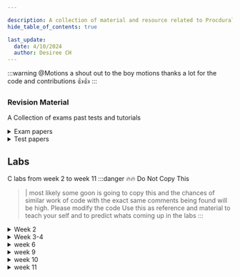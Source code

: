 ```yaml
---

description: A collection of material and resource related to Procdural Programming (211)
hide_table_of_contents: true

last_update:
  date: 4/10/2024
  author: Desiree CH
---
```

:::warning @Motions 
a shout out to the boy  motions thanks a lot for the code and contributions 👍👍
:::

### Revision Material
A Collection of exams past tests and tutorials

<details>
<summary> Exam papers </summary>

- [2021 exam](https://drive.google.com/file/d/10CE7rNh5XPI5EqKyV-s0J5WyMsI1WbhO/view?usp=drive_link)  
- [2022 exam](https://drive.google.com/file/d/17u2oAOAcG6UkFK-q6ndPgxOVSzlJ4OsR/view?usp=drive_linkhttps://google.com)  
</details>

<details>
<summary>Test papers </summary>


:::warning UPDATED
this section is updated
:::
- [test 1](https://drive.google.com/file/d/1d2QB2ko4N7Y-SQ6vWmVA_eVKt_eB_D-n/view?usp=sharing)
- [another test 1](https://drive.google.com/file/d/1SjcJbkeyTFxXv7quLlJVrAoM5-UUqGoX/view?usp=sharing)
-[test 1 answers](https://drive.google.com/file/d/1rIQfzCk2EcEM5YvT972kuXMb2QDAUSFZ/view?usp=sharing)
- [test 2](https://drive.google.com/file/d/1Q4DCzDdIJ9OJGDt1kBe1RZHWiliEnqBs/view?usp=drive_link)
- [test 1 MARKING KEY ‼‼](https://drive.google.com/file/d/1RpO2pdUsWzM-O0NJihC5gHzkGB2L3KqM/view?usp=sharing)
</details>


## Labs
C labs from week 2 to week 11 
:::danger 🔥🔥 Do Not Copy This 
   > |  most likely some goon is going to copy this and the chances of similar work of code with the exact  same comments being found will be high. Please modify the code Use this as reference and material to teach your self and to predict whats coming up in the labs
:::
<details>

<summary> Week 2</summary>

### Write a C program to calculate simple interest

    ``` c 
    #include <stdio.h>

    int main() {
        float principal, rate, time, interest;

        printf("Enter the Principal amount: ");
        scanf("%f", &principal);

        printf("Enter the Rate of interest: ");
        scanf("%f", &rate);

        printf("Enter the Time (in years): ");
        scanf("%f", &time);

        interest = (principal * rate * time) / 100;

        printf("Simple Interest : %.2f\n", interest);

        return 0;
    }
    ```
<br /><br />

### Write a C program to swap two integers
    ``` c
    #include <stdio.h>

    int main() {
        int num1, num2, temp;

        printf("Enter the first number: ");
        scanf("%d", &num1);

        printf("Enter the second number: ");
        scanf("%d", &num2);

        printf("Before swapping: num1 = %d, num2 = %d\n", num1, num2);

        // Swapping
        temp = num1;
        num1 = num2;
        num2 = temp;

        printf("After swapping: num1 = %d, num2 = %d\n", num1, num2);

        return 0;
    }

    ```
<br /><br />

### Write a C program to accept 5 fraction numbers (floating point numbers) and find sum and average of the numbers
    ```c
    #include <stdio.h>

    int main() {
        float num, sum = 0.0, average;
        int i;

        printf("Enter 5 fraction numbers:\n");

        for(i = 1; i <= 5; i++) {
            printf("Enter number %d: ", i);
            scanf("%f", &num);
            sum += num;
        }

        average = sum / 5;

        printf("Sum of the numbers: %.2f\n", sum);
        printf("Average of the numbers: %.2f\n", average);

        return 0;
    }
        

    ```
<br /><br />

### Write a C program to convert temperature from degree centigrade to Fahrenhei
- this program converts a the value entered and uses the formula C * (9/5) +32 to convert

  ```c  
    #include <stdio.h>

    int main() {
        float celsius, fahrenheit;

        printf("Enter temperature in Celsius: ");
        scanf("%f", &celsius);

        fahrenheit = (celsius * 9 / 5) + 32;

        printf("%.2f Celsius = %.2f Fahrenheit\n", celsius, fahrenheit);

        return 0;
    }


    ```
</details>

<details>
<summary>Week 3-4  </summary>

### Write a C program to find whether given no is even or odd

    ``` c
        #include <stdio.h>

        int main() {
            int num;

            printf("Enter an integer: ");
            scanf("%d", &num);

            if(num % 2 == 0)
                printf("%d is even.\n", num);
            else
                printf("%d is odd.\n", num);

            return 0;
        }


    ```

### Write a C program to find greatest in 3 numbers
    ```c

    #include <stdio.h>

    int main() {
        int num1, num2, num3;

        printf("Enter the first number: ");
        scanf("%d", &num1);

        printf("Enter the second number: ");
        scanf("%d", &num2);

        printf("Enter the third number: ");
        scanf("%d", &num3);

        if(num1 >= num2 && num1 >= num3)
            printf("%d is the greatest number.\n", num1);
        else if(num2 >= num1 && num2 >= num3)
            printf("%d is the greatest number.\n", num2);
        else
            printf("%d is the greatest number.\n", num3);

        return 0;
    }


    ``` 

### Write a C program to find that entered year is leap year or not
    ```c

    #include <stdio.h>

    int main() {
        int year;

        printf("Enter a year: ");
        scanf("%d", &year);

        if(year % 4 == 0) {
            if(year % 100 == 0) {
                // year is divisible by 400, hence the year is a leap year
                if (year % 400 == 0)
                    printf("%d is a leap year.\n", year);
                else
                    printf("%d is not a leap year.\n", year);
            }
            else
                printf("%d is a leap year.\n", year );
        }
        else
            printf("%d is not a leap year.\n", year);
    
        return 0;
    }


    ```

### Write a C program to accept marks scored in a subject and print the result as below If the marks scored is less than 35 print result as fail, if the marks scored is 35 and above and less than 50 print the result as III class, if the marks is 50 and above and less than 60 print result as II class, if the marks is 60 and above and less than 85 print result as I class and if the marks is 85 and above and less than 100 print the result as distinction. [Use if-else statement]
    ```c
    #include <stdio.h>

    int main() {
        int marks;

        printf("Enter the marks scored: ");
        scanf("%d", &marks);

        if(marks < 35)
            printf("Result: Fail\n");
        else if(marks >= 35 && marks < 50)
            printf("Result: III class\n");
        else if(marks >= 50 && marks < 60)
            printf("Result: II class\n");
        else if(marks >= 60 && marks < 85)
            printf("Result: I class\n");
        else if(marks >= 85 && marks <= 100)
            printf("Result: Distinction\n");
        else
            printf("Invalid marks entered. Please enter marks between 0 and 100.\n");

        return 0;
    }


    ```

### Write a C program to do basic arithmetic operations on given two integers by accepting the operator from the user. Use switch case statement to do this program.

:::note HINT
the given operator is +, then program should give sum of given two integers,
if the operator is –, then calculate difference, if operator is * then calculate
product and if the given operator is /, then calculate quotient.
:::

    ``` c
    #include <stdio.h>

    int main() {
        int num1, num2;
        char operator;

        printf("Enter the first number: ");
        scanf("%d", &num1);

        printf("Enter the second number: ");
        scanf("%d", &num2);

        printf("Enter an operator (+, -, *, /): ");
        scanf(" %c", &operator); // Note the space before %c to skip any whitespace characters

        switch(operator) {
            case '+':
                printf("%d + %d = %d\n", num1, num2, num1 + num2);
                break;
            case '-':
                printf("%d - %d = %d\n", num1, num2, num1 - num2);
                break;
            case '*':
                printf("%d * %d = %d\n", num1, num2, num1 * num2);
                break;
            case '/':
                if(num2 != 0)
                    printf("%d / %d = %.2f\n", num1, num2, (float)num1 / num2);
                else
                    printf("Error! Division by zero is not allowed.\n");
                break;
            default:
                printf("Invalid operator.\n");
        }

        return 0;
    }


    ```
</details>



<details>
<summary> week 6</summary>

### Write a C program to generate multiplication table for a given number
    ```c
    #include <stdio.h>

    int main() {
        int num, i;

        printf("Enter a number: ");
        scanf("%d", &num);

        printf("Multiplication table for %d:\n", num);
        for(i = 1; i <= 10; i++) {
            printf("%d * %d = %d\n", num, i, num * i);
        }

        return 0;
    }


    ```

### Write a C program to find factorial of a number
    ```c
    #include <stdio.h>

    int main() {
        int num, i;
        unsigned long long factorial = 1;

        printf("Enter an integer: ");
        scanf("%d", &num);

        if (num < 0)
            printf("Error! Factorial of a negative number doesn't exist.\n");
        else {
            for(i = 1; i <= num; ++i) {
                factorial *= i;
            }
            printf("Factorial of %d = %llu\n", num, factorial);
        }

        return 0;
    }


    ```

### Write a C program to find the sum of individual digits of a positive integer. [Hint: Given positive integer is 4557 [Sum of individual digits of a positive integer = 4+5+5+7=21].
    ```c
    #include <stdio.h>

    int main() {
        int num, temp, digit, sum = 0;

        printf("Enter a positive integer: ");
        scanf("%d", &num);

        temp = num;
        while(temp > 0) {
            digit = temp % 10;
            sum += digit;
            temp /= 10;
        }

        printf("Sum of individual digits of %d = %d\n", num, sum);

        return 0;
    }



    ```

### Write a C program to generate first n natural numbers using for loop.

    ```c
    #include <stdio.h>

    int main() {
        int i, n;

        printf("Enter a positive integer: ");
        scanf("%d", &n);

        printf("First %d natural numbers are: ", n);
        for(i = 1; i <= n; i++) {
            printf("%d ", i);
        }

        return 0;
    }


    ```
</details>



<details>
<summary> week 9</summary>

### Write a C program to find the factorial of a number using recursion.
```c
#include <stdio.h>

// Function to calculate factorial using recursion
unsigned long long factorial(int n) {
    if(n == 0)
        return 1;
    else
        return n * factorial(n - 1);
}

int main() {
    int num;

    printf("Enter an integer: ");
    scanf("%d", &num);

    if (num < 0)
        printf("Error! Factorial of a negative number doesn't exist.\n");
    else {
        printf("Factorial of %d = %llu\n", num, factorial(num));
    }

    return 0;
}


```
### Write a C program to show table of a number using functions
```c
#include <stdio.h>

// Function to print the multiplication table
void printTable(int num) {
    int i;
    for(i = 1; i <= 10; i++) {
        printf("%d * %d = %d\n", num, i, num * i);
    }
}

int main() {
    int num;

    printf("Enter a number: ");
    scanf("%d", &num);

    printf("Multiplication table for %d:\n", num);
    printTable(num);

    return 0;
}


```
### Write a C program to swap two numbers using functions.

```c
#include <stdio.h>

// Function to swap two numbers
void swap(int *num1, int *num2) {
    int temp;

    temp = *num1;
    *num1 = *num2;
    *num2 = temp;
}

int main() {
    int num1, num2;

    printf("Enter the first number: ");
    scanf("%d", &num1);

    printf("Enter the second number: ");
    scanf("%d", &num2);

    printf("Before swapping: num1 = %d, num2 = %d\n", num1, num2);

    // Swapping
    swap(&num1, &num2);

    printf("After swapping: num1 = %d, num2 = %d\n", num1, num2);

    return 0;
}


```

### Write a C program to show table of a number using functions.
```c
#include <stdio.h>

// Function to print the multiplication table
void printTable(int num) {
    int i;
    for(i = 1; i <= 10; i++) {
        printf("%d * %d = %d\n", num, i, num * i);
    }
}

int main() {
    int num;

    printf("Enter a number: ");
    scanf("%d", &num);

    printf("Multiplication table for %d:\n", num);
    printTable(num);

    return 0;
}


```

### Write a C program to find square of a number using functions.
```c
#include <stdio.h>

// Function to calculate the square of a number
int square(int num) {
    return num * num;
}

int main() {
    int num;

    printf("Enter a number: ");
    scanf("%d", &num);

    printf("Square of %d = %d\n", num, square(num));

    return 0;
}


```
</details>


<details>
<summary> week 10</summary>

### Write a C program to accept and print 1_D array.
```c
#include <stdio.h>

int main() {
    int array[10];
    int i;

    printf("Enter 10 integers:\n");

    // Accepting the elements of the array
    for(i = 0; i < 10; i++) {
        printf("Enter element %d: ", i+1);
        scanf("%d", &array[i]);
    }

    // Printing the elements of the array
    printf("\nThe elements of the array are:\n");
    for(i = 0; i < 10; i++) {
        printf("%d ", array[i]);
    }

    return 0;
}
```

### Write a C program to accept and print 2_D array
``` c
#include <stdio.h>

int main() {
    int array[3][3];
    int i, j;

    printf("Enter 9 integers for a 3x3 array:\n");

    // Accepting the elements of the array
    for(i = 0; i < 3; i++) {
        for(j = 0; j < 3; j++) {
            printf("Enter element at [%d][%d]: ", i, j);
            scanf("%d", &array[i][j]);
        }
    }

    // Printing the elements of the array
    printf("\nThe elements of the array are:\n");
    for(i = 0; i < 3; i++) {
        for(j = 0; j < 3; j++) {
            printf("%d ", array[i][j]);
        }
        printf("\n");
    }

    return 0;
}


```

### Write a C program to find sum of two matrices.
```c
#include <stdio.h>

int main() {
    int a[3][3], b[3][3], sum[3][3], i, j;

    printf("Enter elements for first 3x3 matrix:\n");
    for(i = 0; i < 3; i++) {
        for(j = 0; j < 3; j++) {
            printf("Enter element at [%d][%d]: ", i, j);
            scanf("%d", &a[i][j]);
        }
    }

    printf("\nEnter elements for second 3x3 matrix:\n");
    for(i = 0; i < 3; i++) {
        for(j = 0; j < 3; j++) {
            printf("Enter element at [%d][%d]: ", i, j);
            scanf("%d", &b[i][j]);
        }
    }

    // Calculating the sum of the matrices
    for(i = 0; i < 3; i++) {
        for(j = 0; j < 3; j++) {
            sum[i][j] = a[i][j] + b[i][j];
        }
    }

    // Printing the sum of the matrices
    printf("\nThe sum of the matrices is:\n");
    for(i = 0; i < 3; i++) {
        for(j = 0; j < 3; j++) {
            printf("%d ", sum[i][j]);
        }
        printf("\n");
    }

    return 0;
}


```

### Write a C program to find subtraction of two matrices.
```c
#include <stdio.h>

struct Student {
    char name[50];
    int roll;
    float marks;
};

int main() {
    struct Student s;

    printf("Enter information of students:\n");

    printf("Enter name: ");
    fgets(s.name, sizeof(s.name), stdin);

    printf("Enter roll number: ");
    scanf("%d", &s.roll);

    printf("Enter marks: ");
    scanf("%f", &s.marks);

    printf("Displaying Information:\n");
    printf("Name: %s", s.name);
    printf("Roll: %d\n", s.roll);
    printf("Marks: %.2f\n", s.marks);

    return 0;
}


```

### Write a C program to find multiplication of two matrices
```c
#include <stdio.h>

int main() {
    int a[3][3], b[3][3], mult[3][3], r, c, i, sum = 0;

    printf("Enter elements for first 3x3 matrix:\n");
    for(r = 0; r < 3; r++) {
        for(c = 0; c < 3; c++) {
            printf("Enter element at [%d][%d]: ", r, c);
            scanf("%d", &a[r][c]);
        }
    }

    printf("\nEnter elements for second 3x3 matrix:\n");
    for(r = 0; r < 3; r++) {
        for(c = 0; c < 3; c++) {
            printf("Enter element at [%d][%d]: ", r, c);
            scanf("%d", &b[r][c]);
        }
    }

    // Initializing all elements of mult matrix to 0
    for(r = 0; r < 3; r++) {
        for(c = 0; c < 3; c++) {
            mult[r][c] = 0;
        }
    }

    // Calculating multiplication of the matrices
    for(r = 0; r < 3; r++) {
        for(c = 0; c < 3; c++) {
            for(i = 0; i < 3; i++) {
                sum += a[r][i] * b[i][c];
            }
            mult[r][c] = sum;
            sum = 0;
        }
    }

    // Printing the multiplication of the matrices
    printf("\nThe multiplication of the matrices is:\n");
    for(r = 0; r < 3; r++) {
        for(c = 0; c < 3; c++) {
            printf("%d ", mult[r][c]);
        }
        printf("\n");
    }

    return 0;
}


```
</details>

<details>
<summary>week 11</summary>

### Write a c program to copy string using library function strcpy
```c
#include <stdio.h>
#include <string.h>

int main() {
    char source[100], destination[100];

    printf("Enter source string: ");
    fgets(source, sizeof(source), stdin);

    strcpy(destination, source);

    printf("Destination string: %s", destination);

    return 0;
}
```


### Write a C program to concatenate strings.  

``` c
#include <stdio.h>
#include <string.h>

int main() {
    char str1[100], str2[100];

    printf("Enter first string: ");
    fgets(str1, sizeof(str1), stdin);

    printf("Enter second string: ");
    fgets(str2, sizeof(str2), stdin);

    strcat(str1, str2);

    printf("Concatenated string: %s", str1);

    return 0;
}


```

### Write a C palindrome program to find whether the given string is palindrome or not
``` c

#include <stdio.h>
#include <string.h>

int main() {
    char str[100], rev[100];
    int len, i, j;

    printf("Enter a string: ");
    fgets(str, sizeof(str), stdin);

    len = strlen(str) - 1;  // Subtract 1 to ignore the newline character from fgets

    for(i = len - 1, j = 0; i >= 0; i--, j++) {
        rev[j] = str[i];
    }
    rev[j] = '\0';  // Null-terminate the reversed string

    if(strcmp(str, rev) == 0) {
        printf("%s is a palindrome.\n", str);
    } else {
        printf("%s is not a palindrome.\n", str);
    }

    return 0;
}


```
### C Program to store Information (name, roll and marks) of a Student Using sructure.
``` TO BE UPLOADED !!!
```

### Write a C program to store Information of 10 students using structure.
```c
#include <stdio.h>

struct Student {
    char name[50];
    int roll;
    float marks;
};

int main() {
    struct Student s[10];
    int i;

    printf("Enter information of students:\n");

    for(i = 0; i < 10; i++) {
        printf("\nFor roll number%d,\n", i+1);

        printf("Enter name: ");
        scanf("%s", s[i].name);

        printf("Enter marks: ");
        scanf("%f", &s[i].marks);
    }

    printf("\nDisplaying Information:\n\n");
    
    for(i = 0; i < 10; i++) {
        printf("\nInformation for roll number%d:\n", i+1);
        printf("Name: %s\n", s[i].name);
        printf("Marks: %.1f\n", s[i].marks);
    }

    return 0;
}


```
### Write a C program to add two distances (in inch-feet) System Using Structure.
``` c
#include <stdio.h>

struct Distance {
    int feet;
    float inch;
};

int main() {
    struct Distance d1, d2, sum;

    printf("Enter 1st distance\n");
    printf("Enter feet: ");
    scanf("%d", &d1.feet);
    printf("Enter inch: ");
    scanf("%f", &d1.inch);

    printf("\nEnter 2nd distance\n");
    printf("Enter feet: ");
    scanf("%d", &d2.feet);
    printf("Enter inch: ");
    scanf("%f", &d2.inch);

    sum.feet = d1.feet + d2.feet;
    sum.inch = d1.inch + d2.inch;

    // converting inches to feet if inch is greater than 12
    while(sum.inch >= 12.0) {
        sum.inch = sum.inch - 12.0;
        ++sum.feet;
    }

    printf("\nSum of distances = %d\'-%.1f\"", sum.feet, sum.inch);

    return 0;
}


```

</details>